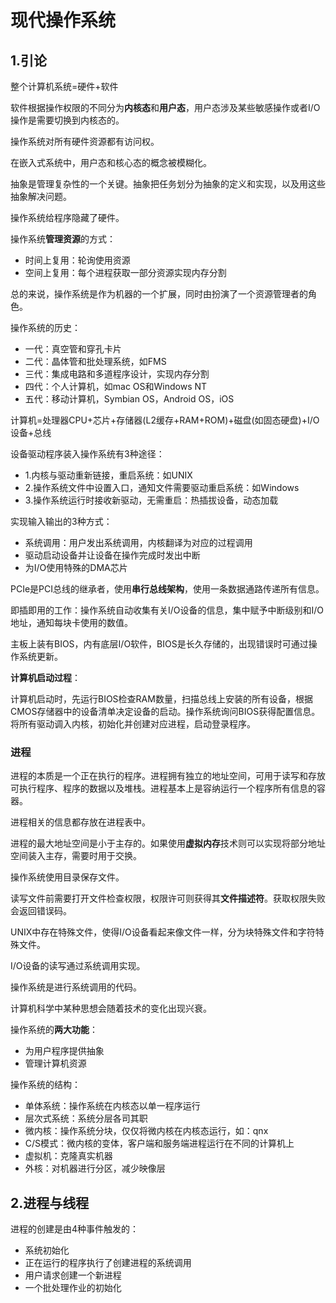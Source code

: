 # **现代操作系统**

## 1.引论

整个计算机系统=硬件+软件

软件根据操作权限的不同分为**内核态**和**用户态**，用户态涉及某些敏感操作或者I/O操作是需要切换到内核态的。

操作系统对所有硬件资源都有访问权。

在嵌入式系统中，用户态和核心态的概念被模糊化。

抽象是管理复杂性的一个关键。抽象把任务划分为抽象的定义和实现，以及用这些抽象解决问题。

操作系统给程序隐藏了硬件。

操作系统**管理资源**的方式：

- 时间上复用：轮询使用资源
- 空间上复用：每个进程获取一部分资源实现内存分割

总的来说，操作系统是作为机器的一个扩展，同时由扮演了一个资源管理者的角色。

操作系统的历史：

- 一代：真空管和穿孔卡片
- 二代：晶体管和批处理系统，如FMS
- 三代：集成电路和多道程序设计，实现内存分割
- 四代：个人计算机，如mac OS和Windows NT
- 五代：移动计算机，Symbian OS，Android OS，iOS

计算机=处理器CPU+芯片+存储器(L2缓存+RAM+ROM)+磁盘(如固态硬盘)+I/O设备+总线

设备驱动程序装入操作系统有3种途径：

- 1.内核与驱动重新链接，重启系统：如UNIX
- 2.操作系统文件中设置入口，通知文件需要驱动重启系统：如Windows
- 3.操作系统运行时接收新驱动，无需重启：热插拔设备，动态加载

实现输入输出的3种方式：

- 系统调用：用户发出系统调用，内核翻译为对应的过程调用
- 驱动启动设备并让设备在操作完成时发出中断
- 为I/O使用特殊的DMA芯片

PCIe是PCI总线的继承者，使用**串行总线架构**，使用一条数据通路传递所有信息。

即插即用的工作：操作系统自动收集有关I/O设备的信息，集中赋予中断级别和I/O地址，通知每块卡使用的数值。

主板上装有BIOS，内有底层I/O软件，BIOS是长久存储的，出现错误时可通过操作系统更新。

**计算机启动过程**：

计算机启动时，先运行BIOS检查RAM数量，扫描总线上安装的所有设备，根据CMOS存储器中的设备清单决定设备的启动。操作系统询问BIOS获得配置信息。将所有驱动调入内核，初始化并创建对应进程，启动登录程序。

### 进程

进程的本质是一个正在执行的程序。进程拥有独立的地址空间，可用于读写和存放可执行程序、程序的数据以及堆栈。进程基本上是容纳运行一个程序所有信息的容器。

进程相关的信息都存放在进程表中。

进程的最大地址空间是小于主存的。如果使用**虚拟内存**技术则可以实现将部分地址空间装入主存，需要时用于交换。

操作系统使用目录保存文件。

读写文件前需要打开文件检查权限，权限许可则获得其**文件描述符**。获取权限失败会返回错误码。

UNIX中存在特殊文件，使得I/O设备看起来像文件一样，分为块特殊文件和字符特殊文件。

I/O设备的读写通过系统调用实现。

操作系统是进行系统调用的代码。

计算机科学中某种思想会随着技术的变化出现兴衰。

操作系统的**两大功能**：

- 为用户程序提供抽象
- 管理计算机资源

操作系统的结构：

- 单体系统：操作系统在内核态以单一程序运行
- 层次式系统：系统分层各司其职
- 微内核：操作系统分块，仅仅将微内核在内核态运行，如：qnx
- C/S模式：微内核的变体，客户端和服务端进程运行在不同的计算机上
- 虚拟机：克隆真实机器
- 外核：对机器进行分区，减少映像层

## 2.进程与线程

进程的创建是由4种事件触发的：

- 系统初始化
- 正在运行的程序执行了创建进程的系统调用
- 用户请求创建一个新进程
- 一个批处理作业的初始化
